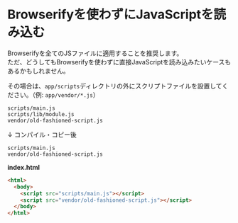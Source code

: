 # Browserifyを使わずにJavaScriptを読み込む

Browserifyを全てのJSファイルに適用することを推奨します。  
ただ、どうしてもBrowserifyを使わずに直接JavaScriptを読み込みたいケースもあるかもしれません。

その場合は、`app/scripts`ディレクトリの外にスクリプトファイルを設置してください。（例: `app/vendor/*.js`）

```
scripts/main.js
scripts/lib/module.js
vendor/old-fashioned-script.js
```

↓ コンパイル・コピー後

```
scripts/main.js
vendor/old-fashioned-script.js
```

**index.html**
```html
<html>
  <body>
    <script src="scripts/main.js"></script>
    <script src="vendor/old-fashioned-script.js"></script>
  </body>
</html>
```
